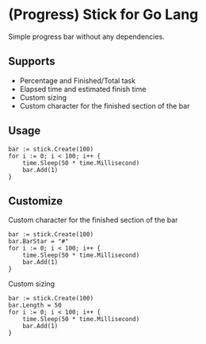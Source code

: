 # (Progress) Stick for Go Lang
Simple progress bar without any dependencies.

## Supports
- Percentage and Finished/Total task
- Elapsed time and estimated finish time
- Custom sizing
- Custom character for the finished section of the bar

## Usage
```golang
bar := stick.Create(100)
for i := 0; i < 100; i++ {
	time.Sleep(50 * time.Millisecond)
	bar.Add(1)
}
```

## Customize

Custom character for the finished section of the bar

```golang
bar := stick.Create(100)
bar.BarStar = "#"
for i := 0; i < 100; i++ {
	time.Sleep(50 * time.Millisecond)
	bar.Add(1)
}
```

Custom sizing

```golang
bar := stick.Create(100)
bar.Length = 50
for i := 0; i < 100; i++ {
	time.Sleep(50 * time.Millisecond)
	bar.Add(1)
}
```
